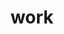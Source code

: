 ---
category: 4-letters
denotation: null
name: work
reference_link: https://www.etymonline.com/word/work
root_language: null
root_name: null
title: work
type: free
word_sums:
- respelling: work
  sum: 'Work + '
---